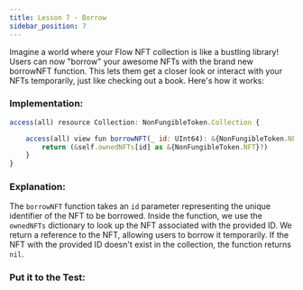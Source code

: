 ```yaml
---
title: Lesson 7 - Borrow
sidebar_position: 7
---
```


Imagine a world where your Flow NFT collection is like a bustling library! Users can now "borrow" your awesome NFTs with the brand new borrowNFT function. This lets them get a closer look or interact with your NFTs temporarily, just like checking out a book. Here's how it works:

### **Implementation:**

```jsx
access(all) resource Collection: NonFungibleToken.Collection {

    access(all) view fun borrowNFT(_ id: UInt64): &{NonFungibleToken.NFT}? {
        return (&self.ownedNFTs[id] as &{NonFungibleToken.NFT}?)
    }
}
```

### **Explanation:**

The `borrowNFT` function takes an `id` parameter representing the unique identifier of the NFT to be borrowed. Inside the function, we use the `ownedNFTs` dictionary to look up the NFT associated with the provided ID. We return a reference to the NFT, allowing users to borrow it temporarily. If the NFT with the provided ID doesn't exist in the collection, the function returns `nil`.

### **Put it to the Test:**
